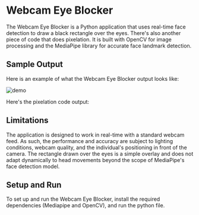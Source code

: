 # Webcam Eye Blocker

The Webcam Eye Blocker is a Python application that uses real-time face detection to draw a black rectangle over the eyes. There's also another piece of code that does pixelation. It is built with OpenCV for image processing and the MediaPipe library for accurate face landmark detection.

## Sample Output

Here is an example of what the Webcam Eye Blocker output looks like:

![demo](https://github.com/johngunerli/webcam-eye-blocker/assets/33205097/d707b8eb-6d1c-4180-a8b3-ec2155efa20a)

Here's the pixelation code output: 


## Limitations

The application is designed to work in real-time with a standard webcam feed. As such, the performance and accuracy are subject to lighting conditions, webcam quality, and the individual's positioning in front of the camera. The rectangle drawn over the eyes is a simple overlay and does not adapt dynamically to head movements beyond the scope of MediaPipe's face detection model.

## Setup and Run

To set up and run the Webcam Eye Blocker, install the required dependencies (Mediapipe and OpenCV), and run the python file.
